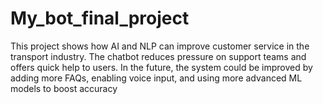 # My_bot_final_project

This project shows how AI and NLP can improve customer service in the transport industry. The chatbot
reduces pressure on support teams and offers quick help to users. In the future, the system could be
improved by adding more FAQs, enabling voice input, and using more advanced ML models to boost
accuracy
